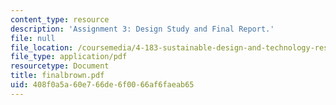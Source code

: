 ```yaml
---
content_type: resource
description: 'Assignment 3: Design Study and Final Report.'
file: null
file_location: /coursemedia/4-183-sustainable-design-and-technology-research-workshop-spring-2004/408f0a5a60e766de6f0066af6faeab65_finalbrown.pdf
file_type: application/pdf
resourcetype: Document
title: finalbrown.pdf
uid: 408f0a5a-60e7-66de-6f00-66af6faeab65
---
```

